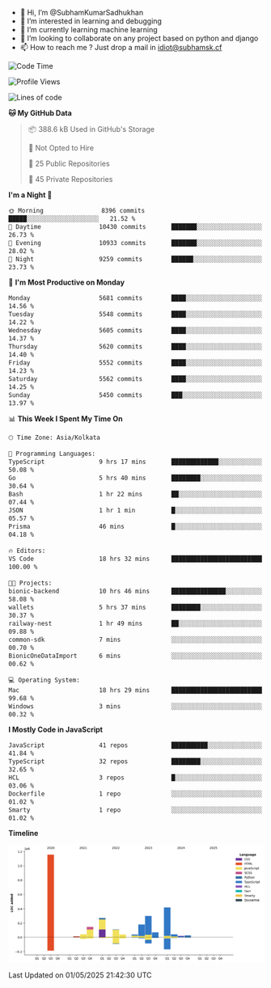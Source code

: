 - 👋 Hi, I’m @SubhamKumarSadhukhan
- 👀 I’m interested in learning and debugging
- 🌱 I’m currently learning machine learning
- 💞️ I’m looking to collaborate on any project based on python and django
- 📫 How to reach me ?
      Just drop a mail in idiot@subhamsk.cf

<!---
SubhamKumarSadhukhan/SubhamKumarSadhukhan is a ✨ special ✨ repository because its `README.md` (this file) appears on your GitHub profile.
You can click the Preview link to take a look at your changes.
--->


<!--START_SECTION:waka-->
![Code Time](http://img.shields.io/badge/Code%20Time-2%2C857%20hrs%2027%20mins-blue)

![Profile Views](http://img.shields.io/badge/Profile%20Views-0-blue)

![Lines of code](https://img.shields.io/badge/From%20Hello%20World%20I%27ve%20Written-2.9%20million%20lines%20of%20code-blue)

**🐱 My GitHub Data** 

> 📦 388.6 kB Used in GitHub's Storage 
 > 
> 🚫 Not Opted to Hire
 > 
> 📜 25 Public Repositories 
 > 
> 🔑 45 Private Repositories 
 > 
**I'm a Night 🦉** 

```text
🌞 Morning                8396 commits        █████░░░░░░░░░░░░░░░░░░░░   21.52 % 
🌆 Daytime                10430 commits       ███████░░░░░░░░░░░░░░░░░░   26.73 % 
🌃 Evening                10933 commits       ███████░░░░░░░░░░░░░░░░░░   28.02 % 
🌙 Night                  9259 commits        ██████░░░░░░░░░░░░░░░░░░░   23.73 % 
```
📅 **I'm Most Productive on Monday** 

```text
Monday                   5681 commits        ████░░░░░░░░░░░░░░░░░░░░░   14.56 % 
Tuesday                  5548 commits        ████░░░░░░░░░░░░░░░░░░░░░   14.22 % 
Wednesday                5605 commits        ████░░░░░░░░░░░░░░░░░░░░░   14.37 % 
Thursday                 5620 commits        ████░░░░░░░░░░░░░░░░░░░░░   14.40 % 
Friday                   5552 commits        ████░░░░░░░░░░░░░░░░░░░░░   14.23 % 
Saturday                 5562 commits        ████░░░░░░░░░░░░░░░░░░░░░   14.25 % 
Sunday                   5450 commits        ███░░░░░░░░░░░░░░░░░░░░░░   13.97 % 
```


📊 **This Week I Spent My Time On** 

```text
🕑︎ Time Zone: Asia/Kolkata

💬 Programming Languages: 
TypeScript               9 hrs 17 mins       █████████████░░░░░░░░░░░░   50.08 % 
Go                       5 hrs 40 mins       ████████░░░░░░░░░░░░░░░░░   30.64 % 
Bash                     1 hr 22 mins        ██░░░░░░░░░░░░░░░░░░░░░░░   07.44 % 
JSON                     1 hr 1 min          █░░░░░░░░░░░░░░░░░░░░░░░░   05.57 % 
Prisma                   46 mins             █░░░░░░░░░░░░░░░░░░░░░░░░   04.18 % 

🔥 Editors: 
VS Code                  18 hrs 32 mins      █████████████████████████   100.00 % 

🐱‍💻 Projects: 
bionic-backend           10 hrs 46 mins      ███████████████░░░░░░░░░░   58.08 % 
wallets                  5 hrs 37 mins       ████████░░░░░░░░░░░░░░░░░   30.37 % 
railway-nest             1 hr 49 mins        ██░░░░░░░░░░░░░░░░░░░░░░░   09.88 % 
common-sdk               7 mins              ░░░░░░░░░░░░░░░░░░░░░░░░░   00.70 % 
BionicOneDataImport      6 mins              ░░░░░░░░░░░░░░░░░░░░░░░░░   00.62 % 

💻 Operating System: 
Mac                      18 hrs 29 mins      █████████████████████████   99.68 % 
Windows                  3 mins              ░░░░░░░░░░░░░░░░░░░░░░░░░   00.32 % 
```

**I Mostly Code in JavaScript** 

```text
JavaScript               41 repos            ██████████░░░░░░░░░░░░░░░   41.84 % 
TypeScript               32 repos            ████████░░░░░░░░░░░░░░░░░   32.65 % 
HCL                      3 repos             █░░░░░░░░░░░░░░░░░░░░░░░░   03.06 % 
Dockerfile               1 repo              ░░░░░░░░░░░░░░░░░░░░░░░░░   01.02 % 
Smarty                   1 repo              ░░░░░░░░░░░░░░░░░░░░░░░░░   01.02 % 
```



**Timeline**

![Lines of Code chart](https://raw.githubusercontent.com/SubhamKumarSadhukhan/SubhamKumarSadhukhan/main/assets/bar_graph.png)


 Last Updated on 01/05/2025 21:42:30 UTC
<!--END_SECTION:waka-->
